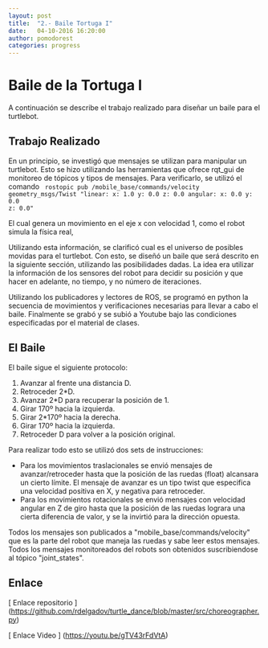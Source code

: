 ```yaml
---
layout: post
title:  "2.- Baile Tortuga I"
date:   04-10-2016 16:20:00
author: pomodorest
categories: progress
---
```


# Baile de la Tortuga I

A continuación se describe el trabajo realizado para diseñar un baile para el turtlebot. 

## Trabajo Realizado

En un principio, se investigó que mensajes se utilizan para manipular un turtlebot. Esto se hizo utilizando las herramientas que ofrece rqt_gui de monitoreo de tópicos y tipos de mensajes. Para verificarlo, se utilizó el comando
<code>
  rostopic pub /mobile_base/commands/velocity geometry_msgs/Twist "linear:
  x: 1.0
  y: 0.0
  z: 0.0
  angular:
  x: 0.0
  y: 0.0
  z: 0.0" 
</code>
  
El cual genera un movimiento en el eje x con velocidad 1, como el robot simula la física real, 

Utilizando esta información, se clarificó cual es el universo de posibles movidas para el turtlebot. Con esto, se diseñó un baile
que será descrito en la siguiente sección, utilizando las posibilidades dadas. La idea era utilizar la información de los  sensores del robot para decidir su posición y que hacer en adelante, no tiempo, y no número de iteraciones. 

Utilizando los publicadores y lectores de ROS, se programó en python la secuencia de movimientos y verificaciones necesarias  para llevar a cabo el baile. Finalmente se grabó y se subió a Youtube bajo las condiciones especificadas por el material de  clases. 

## El Baile

El baile sigue el siguiente protocolo:

1. Avanzar al frente una distancia D.
2. Retroceder 2*D.
3. Avanzar 2*D para recuperar la posición de 1.
4. Girar 170º hacia la izquierda.
5. Girar 2*170º hacia la derecha.
6. Girar 170º hacia la izquierda.
7. Retroceder D para volver a la posición original.

Para realizar todo esto se utilizó dos sets de instrucciones:
* Para los movimientos traslacionales se envió mensajes de avanzar/retroceder hasta que la posición de las ruedas (float)  alcansara un cierto límite. El mensaje de avanzar es un tipo twist que especifica una velocidad positiva en X, y negativa para retroceder.
* Para los movimientos rotacionales se envió mensajes con velocidad angular en Z de giro hasta que la posición de las ruedas  lograra una cierta diferencia de valor, y se la invirtió para la dirección opuesta. 

Todos los mensajes son publicados a "mobile_base/commands/velocity" que es la parte del robot que maneja las ruedas y sabe leer estos mensajes.
Todos los mensajes monitoreados del robots son obtenidos suscribiendose al tópico "joint_states".

## Enlace

[ Enlace repositorio ] (https://github.com/rdelgadov/turtle_dance/blob/master/src/choreographer.py)

[ Enlace Video ] (https://youtu.be/gTV43rFdVtA)



